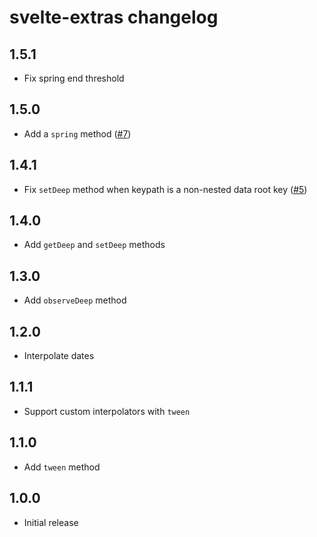 # svelte-extras changelog

## 1.5.1

* Fix spring end threshold

## 1.5.0

* Add a `spring` method ([#7](https://github.com/sveltejs/svelte-extras/pull/7))

## 1.4.1

* Fix `setDeep` method when keypath is a non-nested data root key ([#5](https://github.com/sveltejs/svelte-extras/issues/5))

## 1.4.0

* Add `getDeep` and `setDeep` methods

## 1.3.0

* Add `observeDeep` method

## 1.2.0

* Interpolate dates

## 1.1.1

* Support custom interpolators with `tween`

## 1.1.0

* Add `tween` method

## 1.0.0

* Initial release
